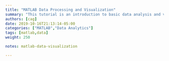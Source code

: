 ```yaml
---
title: "MATLAB Data Processing and Visualization"
summary: "This tutorial is an introduction to basic data analysis and visualization in MATLAB&trade;."
authors: [cag]
date: 2019-10-16T21:13:14-05:00
categories: ["MATLAB","Data Analytics"]
tags: [matlab,data]
weight: 250

notes: matlab-data-visualization

---
```



